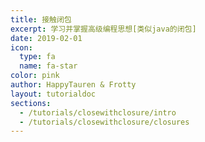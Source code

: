 ```yaml
---
title: 接触闭包
excerpt: 学习并掌握高级编程思想[类似java的闭包]
date: 2019-02-01
icon:
  type: fa
  name: fa-star
color: pink
author: HappyTauren & Frotty
layout: tutorialdoc
sections:
  - /tutorials/closewithclosure/intro
  - /tutorials/closewithclosure/closures
---
```

